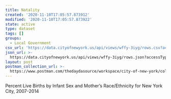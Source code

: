 ```yaml
---
title: Natality
created: '2020-11-10T17:05:57.873912'
modified: '2020-11-10T17:05:57.873922'
state: active
type: dataset
tags: []
groups:
  - Local Government
csv_url: 'https://data.cityofnewyork.us/api/views/wffy-3iyg/rows.csv?accessType=DOWNLOAD'
json_url: >-
  https://data.cityofnewyork.us/api/views/wffy-3iyg/rows.json?accessType=DOWNLOAD
layout: post
postman_collection_url: >-
  https://www.postman.com/thedaydasource/workspace/city-of-new-york/collection/15909983-7f080eaf-0a60-4051-bab1-8a79ca2a93af
---
```

Percent Live Births by Infant Sex and Mother’s Race/Ethnicity for New York City, 2007-2014

